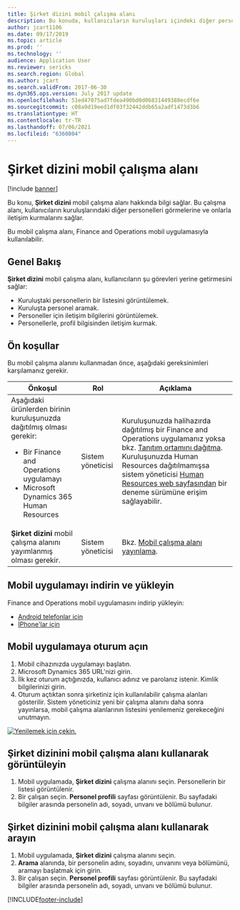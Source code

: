 ```yaml
---
title: Şirket dizini mobil çalışma alanı
description: Bu konuda, kullanıcıların kuruluşları içindeki diğer personeli görmesini ve iletişim kurmasını sağlayan Şirket dizini mobil çalışma alanı hakkında bilgi verilmektedir.
author: jcart1106
ms.date: 09/17/2019
ms.topic: article
ms.prod: ''
ms.technology: ''
audience: Application User
ms.reviewer: sericks
ms.search.region: Global
ms.author: jcart
ms.search.validFrom: 2017-06-30
ms.dyn365.ops.version: July 2017 update
ms.openlocfilehash: 51ed47075ad7fdea490bd0d06831449388ecdf6e
ms.sourcegitcommit: c08a9d19eed1df03f32442ddb65a2adf1473d3b6
ms.translationtype: HT
ms.contentlocale: tr-TR
ms.lasthandoff: 07/06/2021
ms.locfileid: "6360804"
---
```

# <a name="company-directory-mobile-workspace"></a>Şirket dizini mobil çalışma alanı

[!include [banner](../includes/banner.md)]

Bu konu, **Şirket dizini** mobil çalışma alanı hakkında bilgi sağlar. Bu çalışma alanı, kullanıcıların kuruluşlarındaki diğer personelleri görmelerine ve onlarla iletişim kurmalarını sağlar.

Bu mobil çalışma alanı, Finance and Operations mobil uygulamasıyla kullanılabilir.

## <a name="overview"></a>Genel Bakış
**Şirket dizini** mobil çalışma alanı, kullanıcıların şu görevleri yerine getirmesini sağlar:

- Kuruluştaki personellerin bir listesini görüntülemek.
- Kuruluşta personel aramak.
- Personeller için iletişim bilgilerini görüntülemek.
- Personellerle, profil bilgisinden iletişim kurmak.

## <a name="prerequisites"></a>Ön koşullar
Bu mobil çalışma alanını kullanmadan önce, aşağıdaki gereksinimleri karşılamanız gerekir.

<table>
<thead>
<tr class="header">
<th>Önkoşul</th>
<th>Rol</th>
<th>Açıklama</th>
</tr>
</thead>
<tbody>
<tr class="odd">
<td>Aşağıdaki ürünlerden birinin kuruluşunuzda dağıtılmış olması gerekir:
<ul><li>Bir Finance and Operations uygulamayı</li>
<li>Microsoft Dynamics 365 Human Resources</li>
</ul>
</td>
<td>Sistem yöneticisi</td>
<td>Kuruluşunuzda halihazırda dağıtılmış bir Finance and Operations uygulamanız yoksa bkz. <a href="../deployment/deploy-demo-environment.md">Tanıtım ortamını dağıtma</a>. Kuruluşunuzda Human Resources dağıtılmamışsa sistem yöneticisi <a href="https://dynamics.microsoft.com/human-resources/overview/">Human Resources web sayfasından</a> bir deneme sürümüne erişim sağlayabilir.
</td>
</tr>
<tr class="even">
<td><strong>Şirket dizini</strong> mobil çalışma alanını yayımlanmış olması gerekir.</td>
<td>Sistem yöneticisi</td>
<td>Bkz. <a href="publish-mobile-workspace.md">Mobil çalışma alanı yayınlama</a>.</td>
</tr>
</tbody>
</table>

## <a name="download-and-install-the-mobile-app"></a>Mobil uygulamayı indirin ve yükleyin
Finance and Operations mobil uygulamasını indirip yükleyin:

-   [Android telefonlar için](https://go.microsoft.com/fwlink/?linkid=850662)
-   [İPhone'lar için](https://go.microsoft.com/fwlink/?linkid=850663)

## <a name="sign-in-to-the-mobile-app"></a>Mobil uygulamaya oturum açın
1.  Mobil cihazınızda uygulamayı başlatın.
2.  Microsoft Dynamics 365 URL'nizi girin.
3.  İlk kez oturum açtığınızda, kullanıcı adınız ve parolanız istenir. Kimlik bilgilerinizi girin.
4.  Oturum açtıktan sonra şirketiniz için kullanılabilir çalışma alanları gösterilir. Sistem yöneticiniz yeni bir çalışma alanını daha sonra yayınlarsa, mobil çalışma alanlarının listesini yenilemeniz gerekeceğini unutmayın.

[![Yenilemek için çekin.](./media/pull-to-refresh-list-of-workspaces-183x300.png)](./media/pull-to-refresh-list-of-workspaces.png)

## <a name="view-the-company-directory-by-using-the-mobile-workspace"></a>Şirket dizinini mobil çalışma alanı kullanarak görüntüleyin
1.  Mobil uygulamada, **Şirket dizini** çalışma alanını seçin. Personellerin bir listesi görüntülenir.
3.  Bir çalışan seçin. **Personel profili** sayfası görüntülenir. Bu sayfadaki bilgiler arasında personelin adı, soyadı, unvanı ve bölümü bulunur.

## <a name="search-the-company-directory-by-using-the-mobile-workspace"></a>Şirket dizinini mobil çalışma alanı kullanarak arayın
1.  Mobil uygulamada, **Şirket dizini** çalışma alanını seçin.
2.  **Arama** alanında, bir personelin adını, soyadını, unvanını veya bölümünü, aramayı başlatmak için girin.
3.  Bir çalışan seçin. **Personel profili** sayfası görüntülenir. Bu sayfadaki bilgiler arasında personelin adı, soyadı, unvanı ve bölümü bulunur.


[!INCLUDE[footer-include](../../../includes/footer-banner.md)]